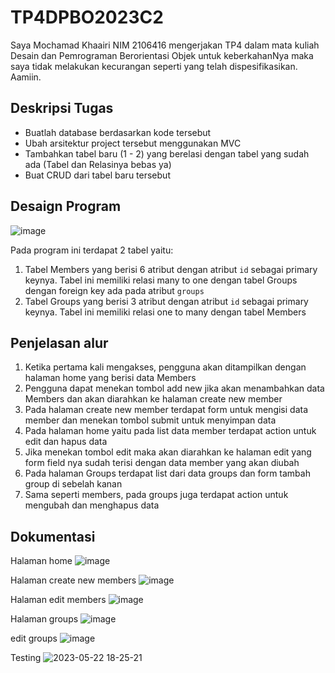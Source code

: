 # TP4DPBO2023C2
Saya Mochamad Khaairi NIM 2106416 mengerjakan TP4 dalam mata kuliah Desain dan Pemrograman Berorientasi Objek untuk keberkahanNya maka saya tidak melakukan kecurangan seperti yang telah dispesifikasikan. Aamiin.

## Deskripsi Tugas
* Buatlah database berdasarkan kode tersebut
* Ubah arsitektur project tersebut menggunakan MVC
* Tambahkan tabel baru (1 - 2) yang berelasi dengan tabel yang sudah ada (Tabel dan Relasinya bebas ya)
* Buat CRUD dari tabel  baru tersebut

## Desaign Program
![image](https://github.com/Khaairi/TP4DPBO2023C2/assets/100757455/885ffb5e-9819-4dc9-8659-ee23d6313dbb)

Pada program ini terdapat 2 tabel yaitu:
1. Tabel Members yang berisi 6 atribut dengan atribut `id` sebagai primary keynya. Tabel ini memiliki relasi many to one dengan tabel Groups dengan foreign key ada pada atribut `groups`
2. Tabel Groups yang berisi 3 atribut dengan atribut `id` sebagai primary keynya. Tabel ini memiliki relasi one to many dengan tabel Members

## Penjelasan alur
1. Ketika pertama kali mengakses, pengguna akan ditampilkan dengan halaman home yang berisi data Members
2. Pengguna dapat menekan tombol add new jika akan menambahkan data Members dan akan diarahkan ke halaman create new member
3. Pada halaman create new member terdapat form untuk mengisi data member dan menekan tombol submit untuk menyimpan data
4. Pada halaman home yaitu pada list data member terdapat action untuk edit dan hapus data
5. Jika menekan tombol edit maka akan diarahkan ke halaman edit yang form field nya sudah terisi dengan data member yang akan diubah
6. Pada halaman Groups terdapat list dari data groups dan form tambah group di sebelah kanan
7. Sama seperti members, pada groups juga terdapat action untuk mengubah dan menghapus data

## Dokumentasi
Halaman home
![image](https://github.com/Khaairi/TP4DPBO2023C2/assets/100757455/c559f966-596b-48a5-8402-470552823887)

Halaman create new members
![image](https://github.com/Khaairi/TP4DPBO2023C2/assets/100757455/836284dd-cdcb-4d0a-8e8a-0b05d308e32a)

Halaman edit members
![image](https://github.com/Khaairi/TP4DPBO2023C2/assets/100757455/fb770cbc-20c4-4885-a661-bab5fe9d15f2)

Halaman groups
![image](https://github.com/Khaairi/TP4DPBO2023C2/assets/100757455/f2219d1e-8ff3-4246-affc-6229f7d2a4b4)

edit groups
![image](https://github.com/Khaairi/TP4DPBO2023C2/assets/100757455/75979076-0ae5-463a-a6a7-708d379b647d)

Testing
![2023-05-22 18-25-21](https://github.com/Khaairi/TP4DPBO2023C2/assets/100757455/0a4ee5ed-4a60-45a1-a846-76ab0e0d9158)
